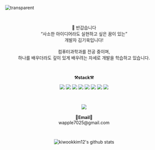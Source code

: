 
![transparent](https://capsule-render.vercel.app/api?type=transparent&fontColor=93c47d&text=Wook's%20Dev%20GitHub%20&height=150&fontSize=60&desc=Welcome!&descAlignY=75&descAlign=60)


<br>

<p align="center">
    👐 반갑습니다 <br>
    “사소한 아이디어라도 실현하고 싶은 꿈이 있는” <br>
    개발자 김기욱입니다! <br><br>
    컴퓨터과학과를 전공 중이며, <br>
    하나를 배우더라도 깊이 있게 배우려는 자세로 개발을 학습하고 있습니다.
</p>

<br>

<p align="center">
    <Strong>⚒️stack⚒️</Strong><br>
</p>

<p align="center" display="inline-block">
	<img src="https://img.shields.io/badge/JavaScript-F7DF1E?style=for-the-badge&logo=javaScript&logoColor=white"> 
	<img src="https://img.shields.io/badge/Python-3776AB?style=for-the-badge&logo=Python&logoColor=white">
	<img src="https://img.shields.io/badge/AWS-232F3E?style=for-the-badge&logo=Amazon AWS&logoColor=white">
	<img src="https://img.shields.io/badge/MySQL-4479A1?style=for-the-badge&logo=MySQL&logoColor=white"/>
	<img src="https://img.shields.io/badge/GitHub-181717?style=for-the-badge&logo=GitHub&logoColor=white" />
	<img src="https://img.shields.io/badge/Visual%20Studio%20Code-007ACC?style=for-the-badge&logo=VisualStudioCode&logoColor=white" />
	<img src="https://img.shields.io/badge/Arduino-00878F?style=for-the-badge&logo=arduino&logoColor=white" />
	<img src="https://img.shields.io/badge/Jupyter%20Notebook-F37626?style=for-the-badge&logo=jupyter&logoColor=white" />
</p>

<br>
<p align="center">
  <a href="https://hits.seeyoufarm.com"><img src="https://hits.seeyoufarm.com/api/count/incr/badge.svg?url=https%3A%2F%2Fgithub.com%2Fkiwookkim12%2Fhit-counter&count_bg=%2379C83D&title_bg=%23555555&icon=&icon_color=%23E7E7E7&title=hits&edge_flat=false"/></a>
<br><br>
<Strong>📧Email📧</Strong><br>wapple7025@gmail.com<br>

</p>

<br>

<div align="center">
    
![kiwookkim12's github stats](https://github-readme-stats.vercel.app/api?username=kiwookkim12&show_icons=true)

</div>
